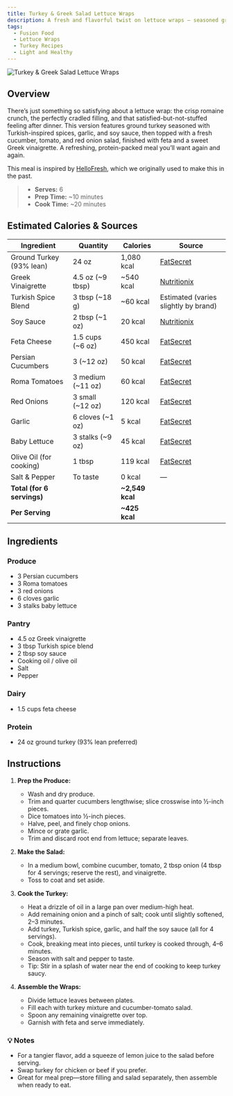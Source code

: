 ```yaml
---
title: Turkey & Greek Salad Lettuce Wraps
description: A fresh and flavorful twist on lettuce wraps — seasoned ground turkey with Turkish spices and garlic, topped with a crisp cucumber-tomato salad, red onion, feta, and Greek vinaigrette.
tags:
  - Fusion Food
  - Lettuce Wraps
  - Turkey Recipes
  - Light and Healthy
---
```


![Turkey & Greek Salad Lettuce Wraps](/img/light_and_healthy/turkey_and_greek_lettuce_wraps/cover.png)

## Overview

There’s just something so satisfying about a lettuce wrap: the crisp romaine crunch, the perfectly cradled filling, and that satisfied-but-not-stuffed feeling after dinner. This version features ground turkey seasoned with Turkish-inspired spices, garlic, and soy sauce, then topped with a fresh cucumber, tomato, and red onion salad, finished with feta and a sweet Greek vinaigrette. A refreshing, protein-packed meal you’ll want again and again.

This meal is inspired by [HelloFresh], which we originally used to make this in the past.

> - **Serves:** 6
> - **Prep Time:** ~10 minutes
> - **Cook Time:** ~20 minutes

## Estimated Calories & Sources

| **Ingredient**             | **Quantity**      | **Calories**    | **Source**                                                                                                           |
| -------------------------- | ----------------- | --------------- | -------------------------------------------------------------------------------------------------------------------- |
| Ground Turkey (93% lean)   | 24 oz             | 1,080 kcal      | [FatSecret](https://www.fatsecret.com/calories-nutrition/generic/turkey-ground-93-lean-7-fat-cooked?portionid=52244) |
| Greek Vinaigrette          | 4.5 oz (~9 tbsp)  | ~540 kcal       | [Nutritionix](https://www.nutritionix.com/food/greek-vinaigrette)                                                    |
| Turkish Spice Blend        | 3 tbsp (~18 g)    | ~60 kcal        | Estimated (varies slightly by brand)                                                                                 |
| Soy Sauce                  | 2 tbsp (~1 oz)    | 20 kcal         | [Nutritionix](https://www.nutritionix.com/food/soy-sauce)                                                            |
| Feta Cheese                | 1.5 cups (~6 oz)  | 450 kcal        | [FatSecret](https://www.fatsecret.com/calories-nutrition/usda/feta-cheese?portionid=29436)                           |
| Persian Cucumbers          | 3 (~12 oz)        | 50 kcal         | [FatSecret](https://www.fatsecret.com/calories-nutrition/generic/cucumber?portionid=34219)                           |
| Roma Tomatoes              | 3 medium (~11 oz) | 60 kcal         | [FatSecret](https://www.fatsecret.com/calories-nutrition/generic/tomatoes-roma?portionid=34609)                      |
| Red Onions                 | 3 small (~12 oz)  | 120 kcal        | [FatSecret](https://www.fatsecret.com/calories-nutrition/generic/onions-red?portionid=34155)                         |
| Garlic                     | 6 cloves (~1 oz)  | 5 kcal          | [FatSecret](https://www.fatsecret.com/calories-nutrition/generic/garlic?portionid=34102)                             |
| Baby Lettuce               | 3 stalks (~9 oz)  | 45 kcal         | [FatSecret](https://www.fatsecret.com/calories-nutrition/generic/lettuce?portionid=34195)                            |
| Olive Oil (for cooking)    | 1 tbsp            | 119 kcal        | [FatSecret](https://www.fatsecret.com/calories-nutrition/generic/olive-oil?portionid=29339)                          |
| Salt & Pepper              | To taste          | 0 kcal          | —                                                                                                                    |
| **Total (for 6 servings)** |                   | **~2,549 kcal** |                                                                                                                      |
| **Per Serving**            |                   | **~425 kcal**   |                                                                                                                      |

## Ingredients

### Produce

- 3 Persian cucumbers
- 3 Roma tomatoes
- 3 red onions
- 6 cloves garlic
- 3 stalks baby lettuce

### Pantry

- 4.5 oz Greek vinaigrette
- 3 tbsp Turkish spice blend
- 2 tbsp soy sauce
- Cooking oil / olive oil
- Salt
- Pepper

### Dairy

- 1.5 cups feta cheese

### Protein

- 24 oz ground turkey (93% lean preferred)

## Instructions

1. **Prep the Produce:**

   - Wash and dry produce.
   - Trim and quarter cucumbers lengthwise; slice crosswise into ½-inch pieces.
   - Dice tomatoes into ½-inch pieces.
   - Halve, peel, and finely chop onions.
   - Mince or grate garlic.
   - Trim and discard root end from lettuce; separate leaves.

2. **Make the Salad:**

   - In a medium bowl, combine cucumber, tomato, 2 tbsp onion (4 tbsp for 4 servings; reserve the rest), and vinaigrette.
   - Toss to coat and set aside.

3. **Cook the Turkey:**

   - Heat a drizzle of oil in a large pan over medium-high heat.
   - Add remaining onion and a pinch of salt; cook until slightly softened, 2–3 minutes.
   - Add turkey, Turkish spice, garlic, and half the soy sauce (all for 4 servings).
   - Cook, breaking meat into pieces, until turkey is cooked through, 4–6 minutes.
   - Season with salt and pepper to taste.
   - Tip: Stir in a splash of water near the end of cooking to keep turkey saucy.

4. **Assemble the Wraps:**
   - Divide lettuce leaves between plates.
   - Fill each with turkey mixture and cucumber-tomato salad.
   - Spoon any remaining vinaigrette over top.
   - Garnish with feta and serve immediately.

### 💡 Notes

- For a tangier flavor, add a squeeze of lemon juice to the salad before serving.
- Swap turkey for chicken or beef if you prefer.
- Great for meal prep—store filling and salad separately, then assemble when ready to eat.

<!-- Links -->

[HelloFresh]: https://www.hellofresh.com/recipes/turkey-greek-salad-lettuce-wraps-627169e3e23ce696ec03be5a
